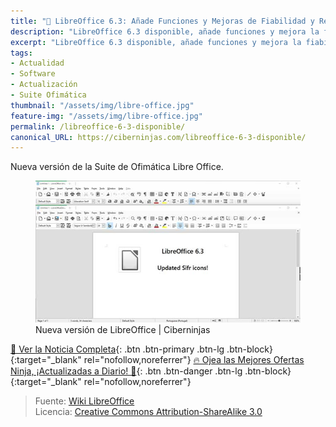 ```yaml
---
title: "📰 LibreOffice 6.3: Añade Funciones y Mejoras de Fiabilidad y Rendimiento"
description: "LibreOffice 6.3 disponible, añade funciones y mejora la fiabilidad y rendimiento"
excerpt: "LibreOffice 6.3 disponible, añade funciones y mejora la fiabilidad y rendimiento"
tags:
- Actualidad
- Software
- Actualización
- Suite Ofimática
thumbnail: "/assets/img/libre-office.jpg"
feature-img: "/assets/img/libre-office.jpg"
permalink: /libreoffice-6-3-disponible/
canonical_URL: https://ciberninjas.com/libreoffice-6-3-disponible/
---
```


Nueva versión de la Suite de Ofimática Libre Office.

<figure>
    <a href="/assets/img/libre-office.jpg" class="image-popup"><img src="/assets/img/libre-officex636.jpg"></a>
    <figcaption>Nueva versión de LibreOffice | Ciberninjas</figcaption>
</figure>

[📰 Ver la Noticia Completa](https://ubunlog.com/libreoffice-6-3-ya-disponible-anade-funciones-y-mejora-la-fiabilidad-y-rendimiento){: .btn .btn-primary .btn-lg .btn-block}{:target="_blank" rel="nofollow,noreferrer"}
[🔥 Ojea las Mejores Ofertas Ninja, ¡Actualizadas a Diario! 🎁](https://www.amazon.es/shop/cibercursos){: .btn .btn-danger .btn-lg .btn-block}{:target="_blank" rel="nofollow,noreferrer"}

> Fuente: [Wiki LibreOffice](https://wiki.documentfoundation.org/ReleaseNotes/6.3 "Wiki de la Fundación de LibreOffice: Ciberninjas")  
> Licencia:  [Creative Commons Attribution-ShareAlike 3.0](https://creativecommons.org/licenses/by-sa/3.0/ "Licencia del contenido de las imágenes de LibreOffice: Ciberninjas")